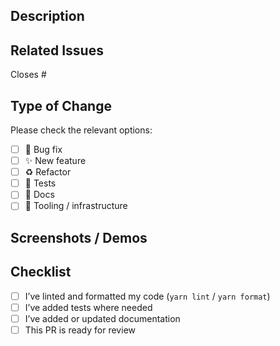 ## Description

<!-- Describe your changes in detail -->

## Related Issues

<!-- Link any existing issues this PR fixes or relates to -->
Closes #

## Type of Change

Please check the relevant options:

- [ ] 🐛 Bug fix
- [ ] ✨ New feature
- [ ] ♻️ Refactor
- [ ] 🧪 Tests
- [ ] 📝 Docs
- [ ] 🔧 Tooling / infrastructure

## Screenshots / Demos

<!-- Optional: Add screenshots, GIFs, or links to demo behavior -->

## Checklist

- [ ] I’ve linted and formatted my code (`yarn lint` / `yarn format`)
- [ ] I’ve added tests where needed
- [ ] I’ve added or updated documentation
- [ ] This PR is ready for review